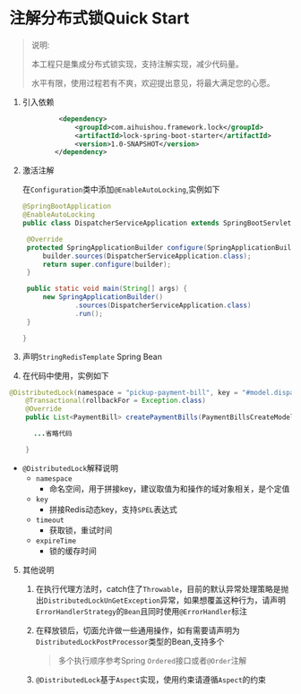 # 注解分布式锁Quick Start

> 说明:
>
> 本工程只是集成分布式锁实现，支持注解实现，减少代码量。
>
>
> 水平有限，使用过程若有不爽，欢迎提出意见，将最大满足您的心愿。



1. 引入依赖

   ```xml
     		<dependency>
                <groupId>com.aihuishou.framework.lock</groupId>
                <artifactId>lock-spring-boot-starter</artifactId>
                <version>1.0-SNAPSHOT</version>
           </dependency>
   ```

2. 激活注解

   在`Configuration`类中添加`@EnableAutoLocking`,实例如下

   ```java
   @SpringBootApplication
   @EnableAutoLocking
   public class DispatcherServiceApplication extends SpringBootServletInitializer {
   
   	@Override
   	protected SpringApplicationBuilder configure(SpringApplicationBuilder builder) {
   		builder.sources(DispatcherServiceApplication.class);
   		return super.configure(builder);
   	}
   
   	public static void main(String[] args) {
   		new SpringApplicationBuilder()
   				.sources(DispatcherServiceApplication.class)
   				.run();
   	}
   
   }
   ```

3. 声明`StringRedisTemplate` Spring Bean

 

4.  在代码中使用，实例如下

   ```java
   @DistributedLock(namespace = "pickup-payment-bill", key = "#model.dispatchBillNo")
       @Transactional(rollbackFor = Exception.class)
       @Override
       public List<PaymentBill> createPaymentBills(PaymentBillsCreateModel model) {
   
         ...省略代码
   
       }
   
   ```

   - `@DistributedLock`解释说明
     - `namespace`
       - 命名空间，用于拼接key，建议取值为和操作的域对象相关，是个定值
     - `key`
       - 拼接Redis动态key，支持`SPEL`表达式
     - `timeout`
       - 获取锁，重试时间
     - `expireTime`
       - 锁的缓存时间
      

5. 其他说明

   1. 在执行代理方法时，catch住了`Throwable`，目前的默认异常处理策略是抛出`DistributedLockUnGetException`异常，如果想覆盖这种行为，请声明`ErrorHandlerStrategy`的`Bean`且同时使用`@ErrorHandler`标注

   2. 在释放锁后，切面允许做一些通用操作，如有需要请声明为`DistributedLockPostProcessor`类型的Bean,支持多个

      > 多个执行顺序参考Spring `Ordered`接口或者`@Order`注解

   3. `@DistributedLock`基于`Aspect`实现，使用约束请遵循`Aspect`的约束
